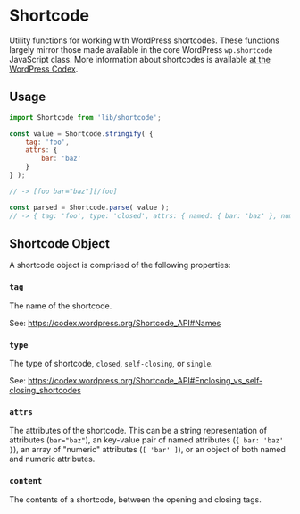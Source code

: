 Shortcode
=========

Utility functions for working with WordPress shortcodes. These functions largely mirror those made available in the core WordPress `wp.shortcode` JavaScript class. More information about shortcodes is available [at the WordPress Codex](https://codex.wordpress.org/Shortcode_API).

## Usage

```js
import Shortcode from 'lib/shortcode';

const value = Shortcode.stringify( {
	tag: 'foo',
	attrs: {
		bar: 'baz'
	}
} );

// -> [foo bar="baz"][/foo]

const parsed = Shortcode.parse( value );
// -> { tag: 'foo', type: 'closed', attrs: { named: { bar: 'baz' }, numeric: [] } }
```

## Shortcode Object

A shortcode object is comprised of the following properties:

### `tag`

The name of the shortcode.

See: https://codex.wordpress.org/Shortcode_API#Names

### `type`

The type of shortcode, `closed`, `self-closing`, or `single`.

See: https://codex.wordpress.org/Shortcode_API#Enclosing_vs_self-closing_shortcodes

### `attrs`

The attributes of the shortcode. This can be a string representation of attributes (`bar="baz"`), an key-value pair of named attributes (`{ bar: 'baz' }`), an array of "numeric" attributes (`[ 'bar' ]`), or an object of both named and numeric attributes.

### `content`

The contents of a shortcode, between the opening and closing tags.
